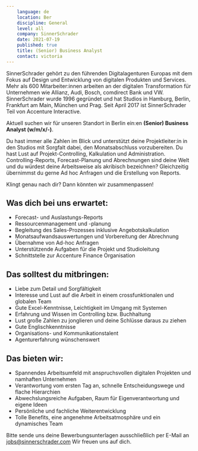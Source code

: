 ```yaml
---
    language: de
    location: Ber
    discipline: General
    level: all
    company: SinnerSchrader 
    date: 2021-07-19
    published: true
    title: (Senior) Business Analyst
    contact: victoria
---
```



SinnerSchrader gehört zu den führenden Digitalagenturen Europas mit dem Fokus auf Design und Entwicklung von digitalen Produkten und Services. Mehr als 600 Mitarbeiter:innen arbeiten an der digitalen Transformation für Unternehmen wie Allianz, Audi, Bosch, comdirect Bank und VW. SinnerSchrader wurde 1996 gegründet und hat Studios in Hamburg, Berlin, Frankfurt am Main, München und Prag. Seit April 2017 ist SinnerSchrader Teil von Accenture Interactive.
 
Aktuell suchen wir für unseren Standort in Berlin ein:en **(Senior) Business Analyst (w/m/x/-)**.
 
Du hast immer alle Zahlen im Blick und unterstützt deine Projektleiter:in in den Studios mit Sorgfalt dabei, den Monatsabschluss vorzubereiten. Du hast Lust auf Projekt-Controlling, Kalkulation und Administration. Controlling-Reports, Forecast-Planung und Abrechnungen sind deine Welt und du würdest deine Arbeitsweise als akribisch bezeichnen? Gleichzeitig übernimmst du gerne Ad hoc Anfragen und die Erstellung von Reports.
 
Klingt genau nach dir? Dann könnten wir zusammenpassen!
 
## Was dich bei uns erwartet:
- Forecast- und Auslastungs-Reports
- Ressourcenmanagement und -planung
- Begleitung des Sales-Prozesses inklusive Angebotskalkulation
- Monatsaufwandsauswertungen und Vorbereitung der Abrechnung
- Übernahme von Ad-hoc Anfragen
- Unterstützende Aufgaben für die Projekt und Studioleitung
- Schnittstelle zur Accenture Finance Organisation

## Das solltest du mitbringen:
- Liebe zum Detail und Sorgfältigkeit
- Interesse und Lust auf die Arbeit in einem crossfunktionalen und globalen Team
- Gute Excel-Kenntnisse, Leichtigkeit im Umgang mit Systemen
- Erfahrung und Wissen im Controlling bzw. Buchhaltung
- Lust große Zahlen zu jonglieren und deine Schlüsse daraus zu ziehen
- Gute Englischkenntnisse 
- Organisations- und Kommunikationstalent
- Agenturerfahrung wünschenswert

## Das bieten wir:
- Spannendes Arbeitsumfeld mit anspruchsvollen digitalen Projekten und namhaften Unternehmen
- Verantwortung vom ersten Tag an, schnelle Entscheidungswege und flache Hierarchien
- Abwechslungsreiche Aufgaben, Raum für Eigenverantwortung und eigene Ideen
- Persönliche und fachliche Weiterentwicklung
- Tolle Benefits, eine angenehme Arbeitsatmosphäre und ein dynamisches Team

Bitte sende uns deine Bewerbungsunterlagen ausschließlich per E-Mail an <jobs@sinnerschrader.com> Wir freuen uns auf dich.
